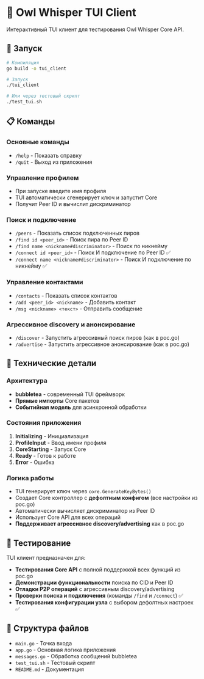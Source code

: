 # 🦉 Owl Whisper TUI Client

Интерактивный TUI клиент для тестирования Owl Whisper Core API.

## 🚀 Запуск

```bash
# Компиляция
go build -o tui_client

# Запуск
./tui_client

# Или через тестовый скрипт
./test_tui.sh
```

## 📋 Команды

### Основные команды
- `/help` - Показать справку
- `/quit` - Выход из приложения

### Управление профилем
- При запуске введите имя профиля
- TUI автоматически сгенерирует ключ и запустит Core
- Получит Peer ID и вычислит дискриминатор

### Поиск и подключение
- `/peers` - Показать список подключенных пиров
- `/find id <peer_id>` - Поиск пира по Peer ID
- `/find name <nickname#discriminator>` - Поиск по никнейму
- `/connect id <peer_id>` - Поиск И подключение по Peer ID ✅
- `/connect name <nickname#discriminator>` - Поиск И подключение по никнейму ✅

### Управление контактами
- `/contacts` - Показать список контактов
- `/add <peer_id> <nickname>` - Добавить контакт
- `/msg <nickname> <текст>` - Отправить сообщение

### Агрессивное discovery и анонсирование
- `/discover` - Запустить агрессивный поиск пиров (как в poc.go)
- `/advertise` - Запустить агрессивное анонсирование (как в poc.go)

## 🔧 Технические детали

### Архитектура
- **bubbletea** - современный TUI фреймворк
- **Прямые импорты** Core пакетов
- **Событийная модель** для асинхронной обработки

### Состояния приложения
1. **Initializing** - Инициализация
2. **ProfileInput** - Ввод имени профиля
3. **CoreStarting** - Запуск Core
4. **Ready** - Готов к работе
5. **Error** - Ошибка

### Логика работы
- TUI генерирует ключ через `core.GenerateKeyBytes()`
- Создает Core контроллер с **дефолтным конфигом** (все настройки из poc.go)
- Автоматически вычисляет дискриминатор из Peer ID
- Использует Core API для всех операций
- **Поддерживает агрессивное discovery/advertising** как в poc.go

## 🧪 Тестирование

TUI клиент предназначен для:
- **Тестирования Core API** с полной поддержкой всех функций из poc.go
- **Демонстрации функциональности** поиска по CID и Peer ID
- **Отладки P2P операций** с агрессивным discovery/advertising
- **Проверки поиска и подключения** (команды `/find` и `/connect`) ✅
- **Тестирования конфигурации узла** с выбором дефолтных настроек ✅

## 📁 Структура файлов

- `main.go` - Точка входа
- `app.go` - Основная логика приложения
- `messages.go` - Обработка сообщений bubbletea
- `test_tui.sh` - Тестовый скрипт
- `README.md` - Документация 